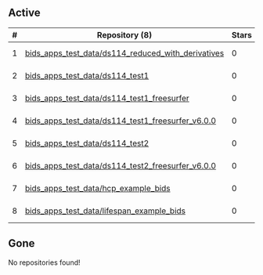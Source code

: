 ## Active
| # | Repository (8) | Stars | Last Modified |
| --- | --- | --- | --- |
| 1 | [bids_apps_test_data/ds114_reduced_with_derivatives](https://gin.g-node.org/bids_apps_test_data/ds114_reduced_with_derivatives) | 0 | 2023-09-04 19:38:25+00:00 |
| 2 | [bids_apps_test_data/ds114_test1](https://gin.g-node.org/bids_apps_test_data/ds114_test1) | 0 | 2023-09-04 19:40:00+00:00 |
| 3 | [bids_apps_test_data/ds114_test1_freesurfer](https://gin.g-node.org/bids_apps_test_data/ds114_test1_freesurfer) | 0 | 2023-09-04 19:41:27+00:00 |
| 4 | [bids_apps_test_data/ds114_test1_freesurfer_v6.0.0](https://gin.g-node.org/bids_apps_test_data/ds114_test1_freesurfer_v6.0.0) | 0 | 2023-09-04 19:45:41+00:00 |
| 5 | [bids_apps_test_data/ds114_test2](https://gin.g-node.org/bids_apps_test_data/ds114_test2) | 0 | 2023-09-04 19:55:24+00:00 |
| 6 | [bids_apps_test_data/ds114_test2_freesurfer_v6.0.0](https://gin.g-node.org/bids_apps_test_data/ds114_test2_freesurfer_v6.0.0) | 0 | 2023-09-04 19:58:55+00:00 |
| 7 | [bids_apps_test_data/hcp_example_bids](https://gin.g-node.org/bids_apps_test_data/hcp_example_bids) | 0 | 2023-09-04 22:22:53+00:00 |
| 8 | [bids_apps_test_data/lifespan_example_bids](https://gin.g-node.org/bids_apps_test_data/lifespan_example_bids) | 0 | 2023-09-04 22:23:00+00:00 |

## Gone
No repositories found!
